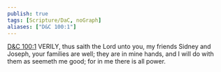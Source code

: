 ```yaml
---
publish: true
tags: [Scripture/DaC, noGraph]
aliases: ["D&C 100:1"]
---
```

[D&C 100:1](https://churchofjesuschrist.org/study/scriptures/dc-testament/dc/100?lang=eng&id=p1#p1) VERILY, thus saith the Lord unto you, my friends Sidney and Joseph, your families are well; they are in mine hands, and I will do with them as seemeth me good; for in me there is all power.
